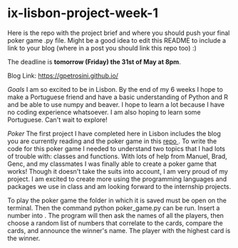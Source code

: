 # ix-lisbon-project-week-1

Here is the repo with the project brief and where you should push your final poker game .py file. Might be a good idea to edit this README to include a link to your blog (where in a post you should link this repo too) :) 

The deadline is **tomorrow (Friday) the 31st of May at 8pm**.

Blog Link: https://gpetrosini.github.io/

*Goals*
I am so excited to be in Lisbon. By the end of my 6 weeks I hope to make a Portuguese friend and have a basic understanding of Python and R and be able to use numpy and beaver. I hope to learn a lot because I have no coding experience whatsoever. I am also hoping to learn some Portuguese. Can't wait to explore!

*Poker*
The first project I have completed here in Lisbon includes the blog you are currently reading and the poker game in this <a href="https://github.com/ix-ds-lisbon-s1-2019/week-1-project-gpetrosini.git"> repo </a>. To write the code for this poker game I needed to understand two topics that I had lots of trouble with: classes and functions. With lots of help from Manuel, Brad, Genc, and my classmates I was finally able to create a poker game that works! Though it doesn't take the suits into account, I am very proud of my project. I am excited to create more using the programming languages and packages we use in class and am looking forward to the internship projects.


To play the poker game the folder in which it is saved must be open on the terminal. Then the command python poker_game.py <NUMBER OF PLAYERS> can be run. Insert a number into <NUMBER OF PLAYERS>. The program will then ask the names of all the players, then choose a random list of numbers that correlate to the cards, compare the cards, and announce the winner's name. The player with the highest card is the winner.
